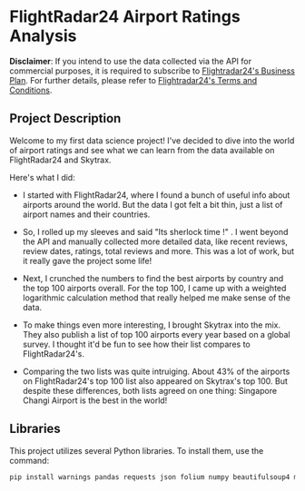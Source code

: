 # FlightRadar24 Airport Ratings Analysis

**Disclaimer**: If you intend to use the data collected via the API for commercial purposes, it is required to subscribe to [Flightradar24's Business Plan](https://www.flightradar24.com/premium/). For further details, please refer to [Flightradar24's Terms and Conditions](https://www.flightradar24.com/terms-and-conditions).

## Project Description

Welcome to my first data science project! I've decided to dive into the world of airport ratings and see what we can learn from the data available on FlightRadar24 and Skytrax.

Here's what I did:

- I started with FlightRadar24, where I found a bunch of useful info about airports around the world. But the data I got felt a bit thin, just a list of airport names and their countries.

- So, I rolled up my sleeves and said "Its sherlock time !" . I went beyond the API and manually collected more detailed data, like recent reviews, review dates, ratings, total reviews and more. This was a lot of work, but it really gave the project some life!

- Next, I crunched the numbers to find the best airports by country and the top 100 airports overall. For the top 100, I came up with a weighted logarithmic calculation method that really helped me make sense of the data.

- To make things even more interesting, I brought Skytrax into the mix. They also publish a list of top 100 airports every year based on a global survey. I thought it'd be fun to see how their list compares to FlightRadar24's.

- Comparing the two lists was quite intruiging. About 43% of the airports on FlightRadar24's top 100 list also appeared on Skytrax's top 100. But despite these differences, both lists agreed on one thing: Singapore Changi Airport is the best in the world!

## Libraries

This project utilizes several Python libraries. To install them, use the command:

```bash
pip install warnings pandas requests json folium numpy beautifulsoup4 matplotlib wordcloud
```
